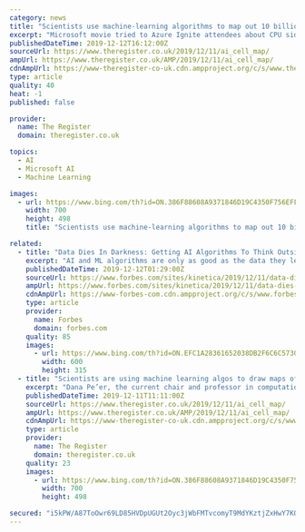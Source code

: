 ```yaml
---
category: news
title: "Scientists use machine-learning algorithms to map out 10 billion cells from human bodies in fight against cancer"
excerpt: "Microsoft movie tried to Azure Ignite attendees about CPU side-channel flaws ... a research lab focused cancer treatment in New York, described machine learning as a toolbox for building the Human Cell Atlas. The project aims to turn data from billions of tissue sample cells into 3D maps so scientists can visualize our bodies down at the ..."
publishedDateTime: 2019-12-12T16:12:00Z
sourceUrl: https://www.theregister.co.uk/2019/12/11/ai_cell_map/
ampUrl: https://www.theregister.co.uk/AMP/2019/12/11/ai_cell_map/
cdnAmpUrl: https://www-theregister-co-uk.cdn.ampproject.org/c/s/www.theregister.co.uk/AMP/2019/12/11/ai_cell_map/
type: article
quality: 40
heat: -1
published: false

provider:
  name: The Register
  domain: theregister.co.uk

topics:
  - AI
  - Microsoft AI
  - Machine Learning

images:
  - url: https://www.bing.com/th?id=ON.386F88608A9371846D19C4350F756EFF
    width: 700
    height: 498
    title: "Scientists use machine-learning algorithms to map out 10 billion cells from human bodies in fight against cancer"

related:
  - title: "Data Dies In Darkness: Getting AI Algorithms To Think Outside The Black Box"
    excerpt: "AI and ML algorithms are only as good as the data they learn from. If they are trained to make decisions using a data set that doesn’t include enough examples or biased examples of certain groups of people, they will produce unintentionally biased results—or worse, decisions, as appears to be the case with the Apple Card. If a collection of ..."
    publishedDateTime: 2019-12-12T01:29:00Z
    sourceUrl: https://www.forbes.com/sites/kinetica/2019/12/11/data-dies-in-darkness-getting-ai-algorithms-to-think-outside-the-black-box/
    ampUrl: https://www.forbes.com/sites/kinetica/2019/12/11/data-dies-in-darkness-getting-ai-algorithms-to-think-outside-the-black-box/amp/
    cdnAmpUrl: https://www-forbes-com.cdn.ampproject.org/c/s/www.forbes.com/sites/kinetica/2019/12/11/data-dies-in-darkness-getting-ai-algorithms-to-think-outside-the-black-box/amp/
    type: article
    provider:
      name: Forbes
      domain: forbes.com
    quality: 85
    images:
      - url: https://www.bing.com/th?id=ON.EFC1A28361652038DB2F6C6C57304D83
        width: 600
        height: 315
  - title: "Scientists are using machine learning algos to draw maps of 10 billion cells from the human body to fight cancer"
    excerpt: "Dana Pe’er, the current chair and professor in computational and systems biology at the Memorial Sloan Kettering Cancer Center, a research lab focused cancer treatment in New York, described machine learning as a toolbox for building the Human Cell Atlas. The project aims to turn data from billions of tissue sample cells into 3D maps so ..."
    publishedDateTime: 2019-12-11T11:11:00Z
    sourceUrl: https://www.theregister.co.uk/2019/12/11/ai_cell_map/
    ampUrl: https://www.theregister.co.uk/AMP/2019/12/11/ai_cell_map/
    cdnAmpUrl: https://www-theregister-co-uk.cdn.ampproject.org/c/s/www.theregister.co.uk/AMP/2019/12/11/ai_cell_map/
    type: article
    provider:
      name: The Register
      domain: theregister.co.uk
    quality: 23
    images:
      - url: https://www.bing.com/th?id=ON.386F88608A9371846D19C4350F756EFF
        width: 700
        height: 498

secured: "i5kPW/A87ToOwr69LD85HVDpUGUt2Oyc3jWbFMTvcomyT9MdYKztjZxHwY7KOBPvsUPNVB2hobZLFQjWSGQBgbZDXyzaP5abuFB77qhLq7i3pXOQpXTH5m1Q7FSHUbfGSrshIE+MyFQwb1PeB4TuNQdKrNskvRlKLt0lZ40PUQdWvR3ckBjyhTfJBWdqDcp2GPTVi5CPvGm3JZFyhZX9+aKAvWo9iyVrBN155/fTZx++vtDmYwUg5CbPcYi9ORwDwZX5QGrfJWhYaoa9TLknbw==;V65Bb7ZHoRkhsL4e3mXzyg=="
---
```


